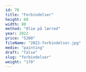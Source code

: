 ```yaml
---
id: 70
title: "Forbindelser"
height: 60
width: 80
method: "Olie på lærred"
year: 2022
price: "5200"
fileName: "2022-forbindelser.jpg"
medie: "painting"
draft: "false"
slug: "forbindelser"
weight: "170"
---
```

